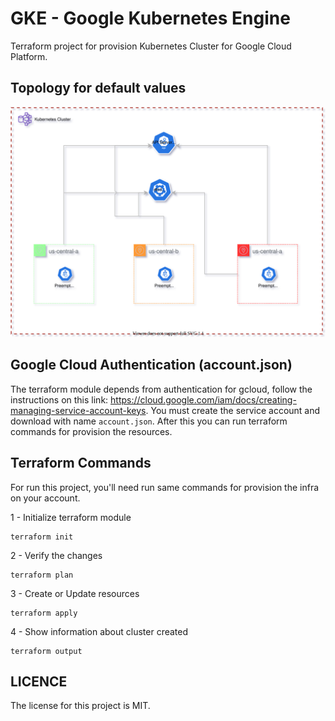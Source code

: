 # GKE - Google Kubernetes Engine

Terraform project for provision Kubernetes Cluster for Google Cloud Platform. 

## Topology for default values
![Architecture Design](doc/GKE.svg)

## Google Cloud Authentication (account.json)
The terraform module depends from authentication for gcloud, follow the instructions on this link: https://cloud.google.com/iam/docs/creating-managing-service-account-keys. You must create the service account and download with name `account.json`. After this you can run terraform commands for provision the resources.

## Terraform Commands

For run this project, you'll need run same commands for provision the infra on your account.


1 - Initialize terraform module
```
terraform init
```

2 - Verify the changes
```
terraform plan
```

3 - Create or Update resources
```
terraform apply
```

4 - Show information about cluster created
```
terraform output
```

## LICENCE
The license for this project is MIT.